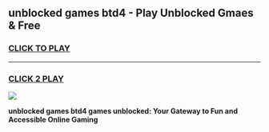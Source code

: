 
## unblocked games btd4 - Play Unblocked Gmaes & Free
<h3>
<a href="https://news.freeplayer.one?title=unblocked_games_btd4&ref=23F">CLICK TO PLAY</a></h3>
<hr>

<h3>
<a href="https://news.freeplayer.one?title=unblocked_games_btd4&ref=23F">CLICK 2 PLAY</a>
  
</h3>

<a href="https://news.freeplayer.one?title=unblocked_games_btd4&ref=23F/"><img src="https://clearcache.store/games.png"></a>


**unblocked games btd4 games unblocked: Your Gateway to Fun and Accessible Online Gaming**
